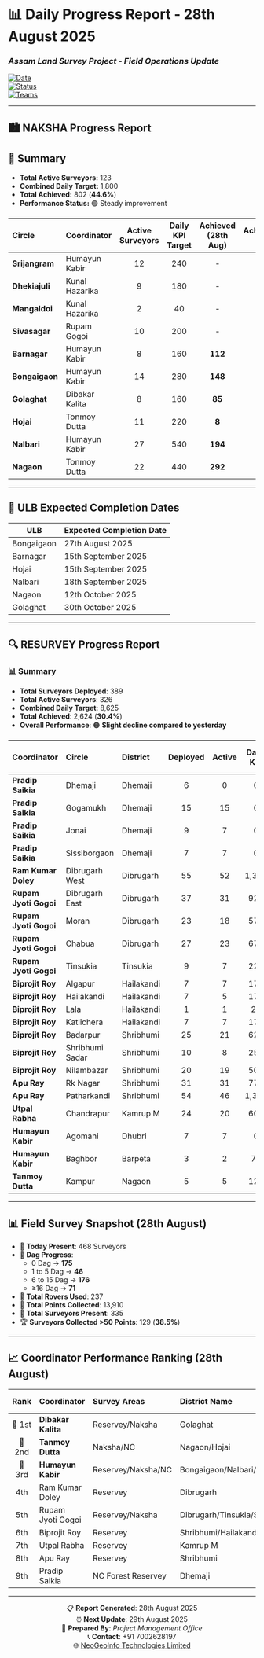 # 📊 Daily Progress Report - **28th August 2025**

### *Assam Land Survey Project - Field Operations Update*  

[![Date](https://img.shields.io/badge/Report_Date-28th_August_2025-blue)](https://github.com)  
[![Status](https://img.shields.io/badge/Status-Active_Operations-green)](https://github.com)  
[![Teams](https://img.shields.io/badge/Active_Teams-Multiple_Circles-orange)](https://github.com)  

---

## 🏙️ **NAKSHA Progress Report**

## 🔹 Summary  
- **Total Active Surveyors:** 123  
- **Combined Daily Target:** 1,800  
- **Total Achieved:** 802 (**44.6%**)  
- **Performance Status:** 🟢 Steady improvement  

| **Circle** | **Coordinator** | **Active Surveyors** | **Daily KPI Target** | **Achieved (28th Aug)** | **Achievement %** | **Total Wards** | **Running Wards** | **Completed Wards** | **Pending Wards** |
|:-----------|:----------------|:--------------------:|:-------------------:|:-----------------------:|:-----------------:|:---------------:|:-----------------:|:-------------------:|:----------------:|
| **Srijangram** | Humayun Kabir | 12 | 240 | - | - | 11 | 0 | 11 | 0 |
| **Dhekiajuli** | Kunal Hazarika | 9 | 180 | - | - | 10 | 0 | 10 | 0 |
| **Mangaldoi** | Kunal Hazarika | 2 | 40 | - | - | 10 | 0 | 10 | 0 |
| **Sivasagar** | Rupam Gogoi | 10 | 200 | - | - | 14 | 0 | 14 | 0 |
| **Barnagar** | Humayun Kabir | 8 | 160 | **112** | **70.0%** | 10 | 4 | 6 | 0 |
| **Bongaigaon** | Humayun Kabir | 14 | 280 | **148** | **53.0%** | 25 | 1 | 24 | 0 |
| **Golaghat** | Dibakar Kalita | 8 | 160 | **85** | **53.0%** | 13 | 6 | 6 | 1 |
| **Hojai** | Tonmoy Dutta | 11 | 220 | **8** | **4.0%** | 19 | 1 | 18 | 0 |
| **Nalbari** | Humayun Kabir | 27 | 540 | **194** | **36.0%** | 17 | 11 | 6 | 0 |
| **Nagaon** | Tonmoy Dutta | 22 | 440 | **292** | **66.0%** | 26 | 12 | 11 | 3 |

---

## 📅 **ULB Expected Completion Dates**

| **ULB**       | **Expected Completion Date** |
|---------------|------------------------------|
| Bongaigaon    | 27th August 2025 |
| Barnagar      | 15th September 2025 |
| Hojai         | 15th September 2025 |
| Nalbari       | 18th September 2025 |
| Nagaon        | 12th October 2025 |
| Golaghat      | 30th October 2025 |

---

## 🔍 **RESURVEY Progress Report**

### 📊 **Summary**
- **Total Surveyors Deployed**: 389  
- **Total Active Surveyors**: 326  
- **Combined Daily Target**: 8,625  
- **Total Achieved**: 2,624 (**30.4%**)  
- **Overall Performance**: 🟠 **Slight decline compared to yesterday**  

| **Coordinator** | **Circle** | **District** | **Deployed** | **Active** | **Daily KPI** | **Achieved (28th Aug)** | **%** |
|:----------------|:-----------|:-------------|:------------:|:----------:|:-------------:|:-----------------------:|:-----:|
| **Pradip Saikia** | Dhemaji | Dhemaji | 6 | 0 | 0 | 0 | 0.0% |
| **Pradip Saikia** | Gogamukh | Dhemaji | 15 | 15 | 0 | 0 | 0.0% |
| **Pradip Saikia** | Jonai | Dhemaji | 9 | 7 | 0 | 0 | 0.0% |
| **Pradip Saikia** | Sissiborgaon | Dhemaji | 7 | 7 | 0 | 0 | 0.0% |
| **Ram Kumar Doley** | Dibrugarh West | Dibrugarh | 55 | 52 | 1,375 | **497** | **36.0%** |
| **Rupam Jyoti Gogoi** | Dibrugarh East | Dibrugarh | 37 | 31 | 925 | **410** | **44.0%** |
| **Rupam Jyoti Gogoi** | Moran | Dibrugarh | 23 | 18 | 575 | **224** | **39.0%** |
| **Rupam Jyoti Gogoi** | Chabua | Dibrugarh | 27 | 23 | 675 | **92** | **14.0%** |
| **Rupam Jyoti Gogoi** | Tinsukia | Tinsukia | 9 | 7 | 225 | **53** | **24.0%** |
| **Biprojit Roy** | Algapur | Hailakandi | 7 | 7 | 175 | **52** | **30.0%** |
| **Biprojit Roy** | Hailakandi | Hailakandi | 7 | 5 | 175 | **81** | **46.0%** |
| **Biprojit Roy** | Lala | Hailakandi | 1 | 1 | 25 | **3** | **12.0%** |
| **Biprojit Roy** | Katlichera | Hailakandi | 7 | 7 | 175 | **83** | **47.0%** |
| **Biprojit Roy** | Badarpur | Shribhumi | 25 | 21 | 625 | **201** | **32.0%** |
| **Biprojit Roy** | Shribhumi Sadar | Shribhumi | 10 | 8 | 250 | **18** | **7.0%** |
| **Biprojit Roy** | Nilambazar | Shribhumi | 20 | 19 | 500 | **90** | **18.0%** |
| **Apu Ray** | Rk Nagar | Shribhumi | 31 | 31 | 775 | **204** | **26.0%** |
| **Apu Ray** | Patharkandi | Shribhumi | 54 | 46 | 1,350 | **313** | **23.0%** |
| **Utpal Rabha** | Chandrapur | Kamrup M | 24 | 20 | 600 | **183** | **31.0%** |
| **Humayun Kabir** | Agomani | Dhubri | 7 | 7 | 0 | 0 | 0.0% |
| **Humayun Kabir** | Baghbor | Barpeta | 3 | 2 | 75 | **89** | **119.0%** |
| **Tanmoy Dutta** | Kampur | Nagaon | 5 | 5 | 125 | **31** | **25.0%** |

---

## 📊 **Field Survey Snapshot (28th August)**

- 👷 **Today Present**: 468 Surveyors  
- 📌 **Dag Progress**:  
  - 0 Dag → **175**  
  - 1 to 5 Dag → **46**  
  - 6 to 15 Dag → **176**  
  - ≥16 Dag → **71**  
- 📡 **Total Rovers Used**: 237  
- 📍 **Total Points Collected**: 13,910  
- 👥 **Total Surveyors Present**: 335  
- 🏆 **Surveyors Collected >50 Points**: 129 (**38.5%**)  

---

## 📈 **Coordinator Performance Ranking (28th August)**

| **Rank** | **Coordinator** | **Survey Areas** | **District Name** | **Target Dag** | **28th-Aug** | **Achievement Rate** |
|:--------:|:----------------|:-----------------|:------------------|:--------------:|:------------:|:-------------------:|
| 🥇 1st | **Dibakar Kalita** | Reservey/Naksha | Golaghat | 160 | 85 | **0.53** |
| 🥈 2nd | **Tanmoy Dutta** | Naksha/NC | Nagaon/Hojai | 770 | 331 | **0.43** |
| 🥉 3rd | **Humayun Kabir** | Reservey/Naksha/NC | Bongaigaon/Nalbari/Barpeta/Dhubri | 1415 | 543 | **0.38** |
| 4th | Ram Kumar Doley | Reservey | Dibrugarh | 1375 | 497 | **0.36** |
| 5th | Rupam Jyoti Gogoi | Reservey/Naksha | Dibrugarh/Tinsukia/Sivsagar | 2400 | 779 | **0.32** |
| 6th | Biprojit Roy | Reservey | Shribhumi/Hailakandi | 1925 | 528 | **0.27** |
| 7th | Utpal Rabha | Reservey | Kamrup M | 720 | 183 | **0.25** |
| 8th | Apu Ray | Reservey | Shribhumi | 2125 | 517 | **0.24** |
| 9th | Pradip Saikia | NC Forest Reservey | Dhemaji | 0 | 0 | **0.00** |

---

<div align="center">

📋 **Report Generated**: 28th August 2025  
⏰ **Next Update**: 29th August 2025  
👤 **Prepared By**: *Project Management Office*  
📞 **Contact**: +91 7002628197  
🌐 [NeoGeoInfo Technologies Limited](https://neogeoinfo.com/)  

</div>
